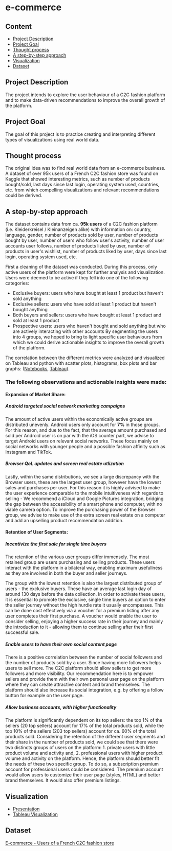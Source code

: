 # e-commerce

## Content
- [Project Description](#project-description)
- [Project Goal](#project-goal)
- [Thought process](#thought-process)
- [A step-by-step approach](#a-step-by-step-approach)
- [Visualization](#visualization)
- [Dataset](#dataset)

## Project Description  
The project intends to explore the user behaviour of a C2C fashion platform and to make data-driven recommendations to improve the overall growth of the platform.

## Project Goal
The goal of this project is to practice creating and interpreting different types of visualizations using real world data.

## Thought process
The original idea was to find real world data from an e-commerce business. A dataset of over 95k users of a French C2C fashion store was found on Kaggle that showed interesting metrics, such as number of products bought/sold, last days since last login, operating system used, countries, etc. from which compelling visualizations and relevant recommendations could be derived.

## A step-by-step approach
The dataset contains data from ca. **95k users** of a C2C fashion platform (i.e. Kleiderkreisel / Kleinanzeigen alike) with information on: country, language, gender, number of products sold by user, number of products bought by user, number of users who follow user's activity, number of user accounts user follows, number of products listed by user, number of products in user's wishlist, number of products liked by user, days since last login, operating system used, etc.

First a cleaning of the dataset was conducted. During this process, only active users of the platform were kept for further analysis and visualization. Users were deemed to be active if they fell into one of the following categories:
- Exclusive buyers: users who have bought at least 1 product but haven't sold anything
- Exclusive sellers: users who have sold at least 1 product but haven't bought anything
- Both buyers and sellers: users who have bought at least 1 product and sold at least 1 product
- Prospective users: users who haven't bought and sold anything but who are actively interacting with other accounts
By segmenting the users into 4 groups, we hoped to bring to light specific user behaviours from which we could derive actionable insights to improve the overall growth of the platform.

The correlation between the different metrics were analyzed and visualized on Tableau and python with scatter plots, histograms, box plots and bar graphs: ([Notebooks](https://github.com/jsialell/e-commerce/Notebooks), [Tableau](https://github.com/jsialell/e-commerce/Presentation/Project_curry_visualizations_tableau.pdf)).  

### The following observations and actionable insights were made:
#### Expansion of Market Share:

##### Android targeted social network marketing campaigns
The amount of active users within the economically active groups are distributed unevenly. Android users only account for **7%** in those groups. For this reason, and due to the fact, that the average amount purchased and sold per Android user is on par with the iOS counter part, we advise to target Android users on relevant social networks. These focus mainly on social networks with younger people and a possible fashion affinity such as Instagram and TikTok. 

##### Browser QoL updates and screen real estate utlization
Lastly, within the same distributions, we see a large discrepancy with the Browser users, these are the largest user group, however have the lowest sales and purchases per user. For this reason it is highly advised to make the user experience comparable to the mobile intuitiveness with regards to selling - We recommend a iCloud and Google Pictures integration, bridging the gap between the accessibility of a smart phone and computer, with no viable camera option. To improve the purchasing power of the Browser group, we advise to make use of the extra screen real estate on a computer and add an upselling product recommendation addition.

#### Retention of User Segments:
##### Incentivize the first sale for single time buyers

The retention of the various user groups differ immensely. The most retained group are users purchasing and selling products. These users interact with the platform in a bilateral way, enabling maximum usefullness as they are involved in both the buyer and seller journeys. 

The group with the lowest retention is also the largest distributed group of users - the exclusive buyers. These have an average last login day of around 130 days before the data collection. In order to activate these users, it is essential to promote the exclusive, single time buyers an option to enter the seller journey without the high hurdle rate it usually encompasses. This can be done cost effectively via a voucher for a premium listing after any user completes their first purchase. 
A voucher would enable the user to consider selling, enjoying a higher success rate in their journey and mainly the introduction to it - allowing them to continue selling after their first successful sale.

##### Enable users to have their own social content page

There is a positive correlation between the number of social followers and the number of products sold by a user. Since having more followers helps users to sell more. The C2C platform should allow sellers to get more followers and more visibility. Our recommendation here is to empower sellers and provide them with their own personal user page on the platform where they can create attractive content and brand themselves. The platform should also increase its social integration, e.g. by offering a follow button for example on the user page.
##### Allow business accounts, with higher functionality 

The platform is significantly dependent on its top sellers: the top 1% of the sellers (20 top sellers) account for 17% of the total products sold, while the top 10% of the sellers (203 top sellers) account for ca. 60% of the total products sold. Considering the retention of the different user segments and their share in the number of products sold, we could see that there were two distincts groups of users on the platform: 1. private users with little product volume and activity and, 2. professional users with higher product volume and activity on the platform. Hence, the platform should better fit the needs of these two specific group. To do so, a subscription premium account for professional users could be considered. The premium account would allow users to customize their user page (styles, HTML) and better brand themselves. It would also offer premium listings.

## Visualization
- [Presentation](https://github.com/jsialell/e-commerce/Presentation/Curry%20Consulting.pdf)
- [Tableau Visualization](https://github.com/jsialell/e-commerce/Presentation/Project_curry_visualizations_tableau.pdf) 

## Dataset  
[E-commerce - Users of a French C2C fashion store](https://www.kaggle.com/jmmvutu/ecommerce-users-of-a-french-c2c-fashion-store/data) 
 
